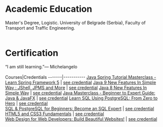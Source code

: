 
# Academic Education
Master's Degree, Logistic. University of Belgrade (Serbia), Faculty of Transport and Traffic Engineering.
<br/><br/>

# Certification

“I am still learning.”— Michelangelo
<br/><br/>
Courses|Credentials
-------|-----------
[Java Spring Tutorial Masterclass - Learn Spring Framework 5](https://www.udemy.com/course/java-spring-framework-masterclass/) | [see credential](https://www.udemy.com/certificate/UC-92f448d9-eee6-4847-a363-e8acc16c194c/)
[Java 9 New Features In Simple Way : JShell, JPMS and More](https://www.udemy.com/course/java-9-new-features-in-simple-way-jshell-jpms-and-more/) | [see credential](https://www.udemy.com/certificate/UC-afde340d-4491-4dd5-bb1e-af047d53d5d0/)
[Java 8 New Features In Simple Way](https://www.udemy.com/course/java-8-new-features-in-simple-way/) | [see credential](https://www.udemy.com/certificate/UC-1987ce00-86b4-4964-a0a4-8fbe1d401b71/)
[Java Masterclass - Beginner to Expert Guide: Java & JavaFX](https://www.udemy.com/course/the-complete-java-9-masterclass-beginner-to-expert/) | [see credential](https://www.udemy.com/certificate/UC-0aa3660f-982f-46e9-a209-5b939aff8d8f/)
[Learn SQL Using PostgreSQL: From Zero to Hero](https://www.udemy.com/course/postgresql-from-zero-to-hero/) | [see credential](https://www.udemy.com/certificate/UC-eb1d074c-d0b8-479a-8091-1dbf826bf184/)<br/>
[SQL & PostgreSQL for Beginners: Become an SQL Expert](https://www.udemy.com/course/sql-and-postgresql-for-beginners/) | [see credential](https://www.udemy.com/certificate/UC-4b86f7ba-569b-4e13-b068-8c02c97a7f5b/)<br/>
[HTML5 and CSS3 Fundamentals](https://www.udemy.com/course/html5-fundamentals-for-beginners/) | [see credential](https://www.udemy.com/certificate/UC-46YXDME5/)<br/>
[Web Design for Web Developers: Build Beautiful Websites!](https://www.udemy.com/course/web-design-secrets/) | [see credential](https://www.udemy.com/certificate/UC-MR2R61LM/)<br/>
